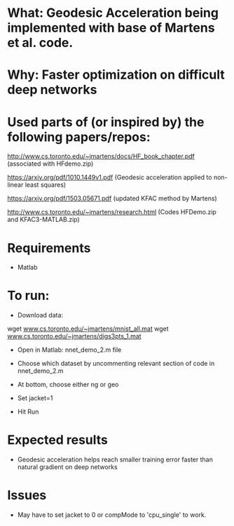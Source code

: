 # What: Geodesic Acceleration being implemented with base of Martens et al. code.

# Why: Faster optimization on difficult deep networks

# Used parts of (or inspired by) the following papers/repos:

http://www.cs.toronto.edu/~jmartens/docs/HF_book_chapter.pdf (associated with HFdemo.zip)

https://arxiv.org/pdf/1010.1449v1.pdf (Geodesic acceleration applied to non-linear least squares)

https://arxiv.org/pdf/1503.05671.pdf (updated KFAC method by Martens)

http://www.cs.toronto.edu/~jmartens/research.html (Codes HFDemo.zip and KFAC3-MATLAB.zip)


# Requirements

* Matlab

# To run:

* Download data:

wget www.cs.toronto.edu/~jmartens/mnist_all.mat
wget www.cs.toronto.edu/~jmartens/digs3pts_1.mat

* Open in Matlab: nnet_demo_2.m file

* Choose which dataset by uncommenting relevant section of code in nnet_demo_2.m

* At bottom, choose either ng or geo

* Set jacket=1

* Hit Run

# Expected results

* Geodesic acceleration helps reach smaller training error faster than natural gradient on deep networks

# Issues

* May have to set jacket to 0 or compMode to 'cpu_single' to work.
